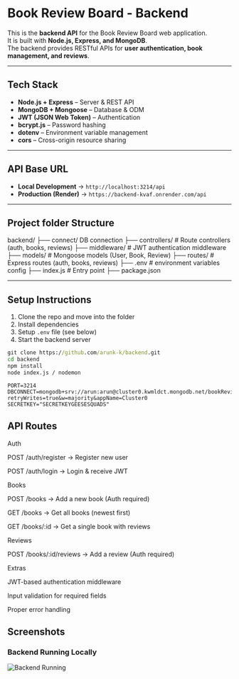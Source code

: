 # Book Review Board - Backend

This is the **backend API** for the Book Review Board web application.  
It is built with **Node.js, Express, and MongoDB**.  
The backend provides RESTful APIs for **user authentication, book management, and reviews**.  

---

## Tech Stack
- **Node.js + Express** – Server & REST API  
- **MongoDB + Mongoose** – Database & ODM  
- **JWT (JSON Web Token)** – Authentication  
- **bcrypt.js** – Password hashing  
- **dotenv** – Environment variable management  
- **cors** – Cross-origin resource sharing  

---

## API Base URL

- **Local Development** → `http://localhost:3214/api`  
- **Production (Render)** → `https://backend-kvaf.onrender.com/api`

---

## Project folder Structure

backend/
├── connect/ DB connection
├── controllers/ # Route controllers (auth, books, reviews)
├── middleware/ # JWT authentication middleware
├── models/ # Mongoose models (User, Book, Review)
├── routes/ # Express routes (auth, books, reviews)
├── .env # environment variables config
├── index.js # Entry point
├── package.json


---

##  Setup Instructions

1. Clone the repo and move into the folder  
2. Install dependencies  
3. Setup `.env` file (see below)  
4. Start the backend server  

```cmd
git clone https://github.com/arunk-k/backend.git
cd backend
npm install
node index.js / nodemon
```
```.env
PORT=3214
DBCONNECT=mongodb+srv://arun:arun@cluster0.kwmldct.mongodb.net/bookReviewBoardDb?retryWrites=true&w=majority&appName=Cluster0
SECRETKEY="SECRETKEYGEESESQUADS"
```
## API Routes

Auth

POST /auth/register → Register new user

POST /auth/login → Login & receive JWT

Books

POST /books → Add a new book (Auth required)

GET /books → Get all books (newest first)

GET /books/:id → Get a single book with reviews

Reviews

POST /books/:id/reviews → Add a review (Auth required)

Extras

JWT-based authentication middleware

Input validation for required fields

Proper error handling

## Screenshots

### Backend Running Locally
![Backend Running](./screenshots/backend-running.png)



